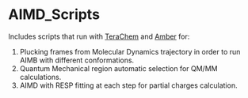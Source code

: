 # AIMD_Scripts

Includes scripts that run with [TeraChem](http://www.petachem.com/products.html) and [Amber](https://ambermd.org) for:

1. Plucking frames from Molecular Dynamics trajectory in order to run AIMB with different conformations.
2. Quantum Mechanical region automatic selection for QM/MM calculations.
3. AIMD with RESP fitting at each step for partial charges calculation.
